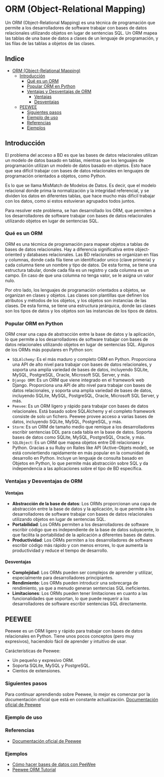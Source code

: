 <!-- omit in toc -->

# ORM (Object-Relational Mapping)

Un ORM (Object-Relational Mapping) es una técnica de programación que permite a los desarrolladores de software trabajar con bases de datos relacionales utilizando objetos en lugar de sentencias SQL. Un ORM mapea las tablas de una base de datos a clases de un lenguaje de programación, y las filas de las tablas a objetos de las clases.

<!-- omit in toc -->
## Indice

- [ORM (Object-Relational Mapping)](#orm-object-relational-mapping)
  - [Introducción](#introducción)
    - [Qué es un ORM](#qué-es-un-orm)
    - [Popular ORM en Python](#popular-orm-en-python)
    - [Ventajas y Desventajas de ORM](#ventajas-y-desventajas-de-orm)
      - [Ventajas](#ventajas)
      - [Desventajas](#desventajas)
  - [PEEWEE](#peewee)
    - [Siguientes pasos](#siguientes-pasos)
    - [Ejemplo de uso](#ejemplo-de-uso)
    - [Referencias](#referencias)
    - [Ejemplos](#ejemplos)

## Introducción

El problema del acceso a BD es que las bases de datos relacionales utilizan un modelo de datos basado en tablas, mientras que los lenguajes de programación utilizan un modelo de datos basado en objetos. Esto hace que sea difícil trabajar con bases de datos relacionales en lenguajes de programación orientados a objetos, como Python.

Es lo que se llama MisMatch de Modelos de Datos. Es decir, que el modelo relacional donde prima la normalización y la integridad referencial, y se dividen los datos en diferentes tablas, que hace mucho más dificil trabajar con los datos, como si estos estuvieran agrupados todos juntos.

Para resolver este problema, se han desarrollado los ORM, que permiten a los desarrolladores de software trabajar con bases de datos relacionales utilizando objetos en lugar de sentencias SQL. 

### Qué es un ORM

ORM es una técmica de programación para mapear objetos a tablas de bases de datos relacionales. Hay a diferencia significativa entre object-oriented y databases relacionales.  Las BD relacionales se organizan en filas y columnas, donde cada fila tiene un identificador unico (clave primeria) y cada columna tiene un nombre y tipo de datos. De esta forma, se tiene una estructura tabular, donde cada fila es un registro y cada columna es un campo. En caso de que una columna no tenga valor, se le asigna un valor nulo.

Por otro lado, los lenguajes de programación orientados a objetos, se organizan en clases y objetos. Las clases son plantillas que definen los atributos y métodos de los objetos, y los objetos son instancias de las clases. De esta forma, se tiene una estructura jerárquica, donde las clases son los tipos de datos y los objetos son las instancias de los tipos de datos.

### Popular ORM en Python

ORM crear una capa de abstracción entre la base de datos y la aplicación, lo que permite a los desarrolladores de software trabajar con bases de datos relacionales utilizando objetos en lugar de sentencias SQL. Algunos de los ORMs más populares en Python son:

- `SQLAlchemy`: Es el más maduro y completo ORM en Python. Proporciona una API de alto nivel para trabajar con bases de datos relacionales, y soporta una amplia variedad de bases de datos, incluyendo SQLite, MySQL, PostgreSQL, Oracle, Microsoft SQL Server, y más.
- `Django ORM`: Es un ORM que viene integrado en el framework web Django. Proporciona una API de alto nivel para trabajar con bases de datos relacionales, y soporta una amplia variedad de bases de datos, incluyendo SQLite, MySQL, PostgreSQL, Oracle, Microsoft SQL Server, y más.
- `Peevee`: Es un ORM ligero y rápido para trabajar con bases de datos relacionales. Está basado sobre SQLAlchemy y el completo framework consiste de solo un fichero. Peewee provee acceso a varias bases de datos, incluyendo SQLite, MySQL, PostgreSQL, y más.
- `Storm`: Es un ORM de tamaño medio que remique a los desarrolladores escribir sentencias DDL para cada tabla en la base de datos. Soporta bases de datos como SQLite, MySQL, PostgreSQL, Oracle, y más.
- `SQLObject`: Es un ORM que mapea objetos entre DB relacionaes y Python. Gracias a su Ruby on Railes like API (Active-Objets model), se está conviertiendo rapidamente en más popular en la comunidad de desarrollo en Python. Incluye un lenguaje de consulta basado en Objetos en Python, lo que permite más abstracción sobre SQL y da independencia a las aplicaciones sobre el tipo de BD específica.

### Ventajas y Desventajas de ORM

#### Ventajas

- **Abstracción de la base de datos**: Los ORMs proporcionan una capa de abstracción entre la base de datos y la aplicación, lo que permite a los desarrolladores de software trabajar con bases de datos relacionales utilizando objetos en lugar de sentencias SQL.
- **Portabilidad**: Los ORMs permiten a los desarrolladores de software escribir código que es independiente de la base de datos subyacente, lo que facilita la portabilidad de la aplicación a diferentes bases de datos.
- **Productividad**: Los ORMs permiten a los desarrolladores de software escribir código más rápido y con menos errores, lo que aumenta la productividad y reduce el tiempo de desarrollo.

#### Desventajas

- **Complejidad**: Los ORMs pueden ser complejos de aprender y utilizar, especialmente para desarrolladores principiantes.
- **Rendimiento**: Los ORMs pueden introducir una sobrecarga de rendimiento, ya que a menudo generan sentencias SQL ineficientes.
- **Limitaciones**: Los ORMs pueden tener limitaciones en cuanto a las funcionalidades que soportan, lo que puede requerir a los desarrolladores de software escribir sentencias SQL directamente.


## PEEWEE

Peewee es un ORM ligero y rápido para trabajar con bases de datos relacionales en Python. Tiene unos pocos conceptos (pero muy expresivos), haciendolo fácil de aprender y intuitivo de usar.

Carácterísticas de Peewee:

- Un pequeño y expresivo ORM.
- Soporta SQLite, MySQL y PostgreSQL.
- Cientos de extensiones.


### Siguientes pasos

Para continuar aprendiendo sobre Peewee, lo mejor es comenzar por la documentación oficial que está en constante actualización.
[Documentación oficial de Peewee](http://docs.peewee-orm.com/en/latest/index.html)


### Ejemplo de uso










### Referencias

- [Documentación oficial de Peewee](http://docs.peewee-orm.com/en/latest/index.html)


### Ejemplos

- [Cómo hacer bases de datos con PeeWee](https://www.paradigmadigital.com/dev/como-hacer-bases-datos-con-peewee/)
- [Peewee ORM Tutorial](https://zetcode.com/python/peewee/?utm_content=cmp-true)